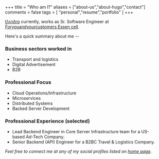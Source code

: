 +++
title = "Who am I?"
aliases = ["about-us","about-hugo","contact"]
comments = false
tags = [
    "personal","resume","portfolio"
] 
+++

[tʃʌnðrɑ](http://ipa-reader.xyz/?text=tʃʌnðrɑ&voice=Joey) currently, works as Sr. Software Engineer at [Foryouandyourcustomers Essen cell](https://foryouandyourcustomers.com/cells/essen/?lang=en).

Here's a quick summary about me --

### Business sectors worked in 
* Transport and logistics 
* Digital Advertisement  
* B2B 

### Professional Focus 
* Cloud Operations/Infrastructure
* Microservices
* Distributed Systems
* Backed Server Development

### Professional Experience (selected)
* Lead Backend Engineer in Core Server Infrastructure team for a US-based Ad-Tech Company.
* Senior Backend (API) Engineer for a B2BC Travel & Logistics Company. 

_Feel free to connect me at any of my social profiles listed on [home page](/)._
